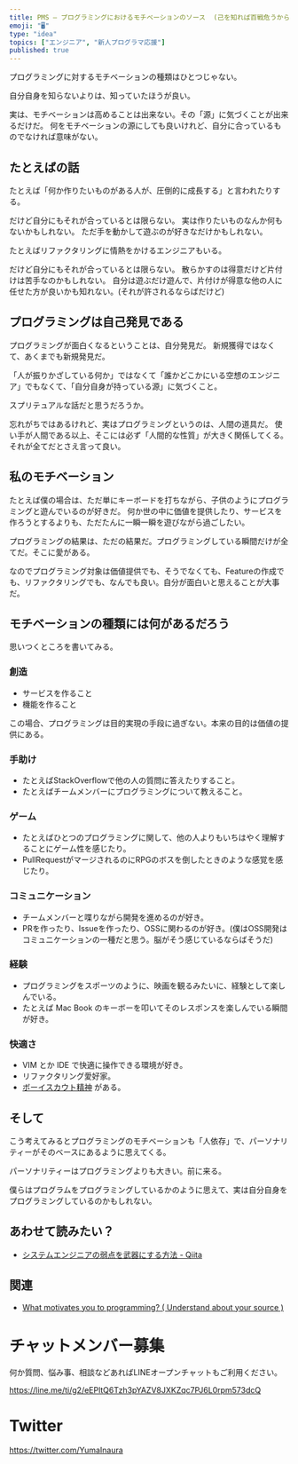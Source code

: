 ```yaml
---
title: PMS — プログラミングにおけるモチベーションのソース  (己を知れば百戦危うからず)
emoji: "🖥"
type: "idea"
topics: ["エンジニア", "新人プログラマ応援"]
published: true
---
```


プログラミングに対するモチベーションの種類はひとつじゃない。

自分自身を知らないよりは、知っていたほうが良い。

実は、モチベーションは高めることは出来ない。その「源」に気づくことが出来るだけだ。
何をモチベーションの源にしても良いけれど、自分に合っているものでなければ意味がない。

## たとえばの話

たとえば「何か作りたいものがある人が、圧倒的に成長する」と言われたりする。

だけど自分にもそれが合っているとは限らない。
実は作りたいものなんか何もないかもしれない。
ただ手を動かして遊ぶのが好きなだけかもしれない。

たとえばリファクタリングに情熱をかけるエンジニアもいる。

だけど自分にもそれが合っているとは限らない。
散らかすのは得意だけど片付けは苦手なのかもしれない。
自分は遊ぶだけ遊んで、片付けが得意な他の人に任せた方が良いかも知れない。(それが許されるならばだけど)

## プログラミングは自己発見である

プログラミングが面白くなるということは、自分発見だ。
新規獲得ではなくて、あくまでも新規発見だ。

「人が振りかざしている何か」ではなくて「誰かどこかにいる空想のエンジニア」でもなくて、「自分自身が持っている源」に気づくこと。

スプリテュアルな話だと思うだろうか。

忘れがちではあるけれど、実はプログラミングというのは、人間の道具だ。
使い手が人間である以上、そこには必ず「人間的な性質」が大きく関係してくる。それが全てだとさえ言って良い。

## 私のモチベーション

たとえば僕の場合は、ただ単にキーボードを打ちながら、子供のようにプログラミングと遊んでいるのが好きだ。
何か世の中に価値を提供したり、サービスを作ろうとするよりも、ただたんに一瞬一瞬を遊びながら過ごしたい。

プログラミングの結果は、ただの結果だ。プログラミングしている瞬間だけが全てだ。そこに愛がある。

なのでプログラミング対象は価値提供でも、そうでなくても、Featureの作成でも、リファクタリングでも、なんでも良い。自分が面白いと思えることが大事だ。


## モチベーションの種類には何があるだろう

思いつくところを書いてみる。

### 創造

- サービスを作ること
- 機能を作ること

この場合、プログラミングは目的実現の手段に過ぎない。本来の目的は価値の提供にある。

### 手助け

- たとえばStackOverflowで他の人の質問に答えたりすること。
- たとえばチームメンバーにプログラミングについて教えること。

### ゲーム

- たとえばひとつのプログラミングに関して、他の人よりもいちはやく理解することにゲーム性を感じたり。
- PullRequestがマージされるのにRPGのボスを倒したときのような感覚を感じたり。

### コミュニケーション

- チームメンバーと喋りながら開発を進めるのが好き。
- PRを作ったり、Issueを作ったり、OSSに関わるのが好き。(僕はOSS開発はコミュニケーションの一種だと思う。脳がそう感じているならばそうだ)
 
### 経験

- プログラミングをスポーツのように、映画を観るみたいに、経験として楽しんでいる。
- たとえば Mac Book のキーボーを叩いてそのレスポンスを楽しんでいる瞬間が好き。


### 快適さ

- VIM とか IDE で快適に操作できる環境が好き。
- リファクタリング愛好家。
- [ボーイスカウト精神](https://deviq.com/boy-scout-rule/) がある。

## そして

こう考えてみるとプログラミングのモチベーションも「人依存」で、パーソナリティーがそのベースにあるように思えてくる。

パーソナリティーはプログラミングよりも大きい。前に来る。

僕らはプログラムをプログラミングしているかのように思えて、実は自分自身をプログラミングしているのかもしれない。

## あわせて読みたい？

- [システムエンジニアの弱点を武器にする方法 - Qiita](https://qiita.com/YumaInaura/items/c9de45727f64c6a367fe)

## 関連

- [What motivates you to programming? ( Understand about your source )](https://gist.github.com/YumaInaura/da0541dbe45ee3efd4a820b43ec7f185)









<!-- Update From Qiita API -->

# チャットメンバー募集


何か質問、悩み事、相談などあればLINEオープンチャットもご利用ください。

https://line.me/ti/g2/eEPltQ6Tzh3pYAZV8JXKZqc7PJ6L0rpm573dcQ





# Twitter


https://twitter.com/YumaInaura


<!-- Update From Qiita API -->


